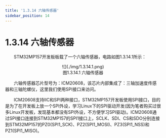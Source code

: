 ```yaml
---
title: '1.3.14 六轴传感器'
sidebar_position: 14
---
```


# 1.3.14 六轴传感器

&emsp;&emsp;STM32MP157开发板板载了一个六轴传感器，电路如图1.3.14.1所示：

<center>
![](./img/1.3.14.1.png)<br/>
图1.3.14.1 六轴传感器
</center>


&emsp;&emsp;六轴传感器芯片型号为：ICM20608，该芯片内部集成了：三轴加速度传感器和三轴陀螺仪，这里我们使用SPI接口来访问。

&emsp;&emsp;ICM20608支持IIC和SPI两种接口，STM32MP157开发板使用SPI接口，目的是为了在开发板上放一个SPI外设，学习Linux下的SPI驱动开发(因为笔者购买过很多Linux开发板，发现基本都没有SPI外设，不方便学习SPI驱动)。ICM20608通过SPI接口连接到STM32MP157的SPI1接口上，SCLK、SDI、CS和SDO分别连接到STM32MP157的PZ0(SPI1_SCK)、PZ2(SPI1_MOSI)、PZ3(SPI1_NSS)和PZ1(SPI1_MISO)。

















